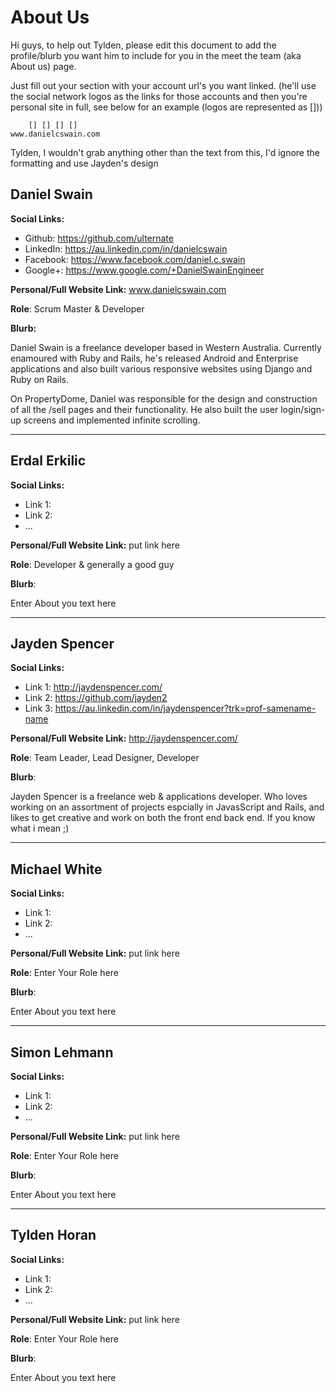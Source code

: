 # About Us
Hi guys, to help out Tylden, please edit this document to add the profile/blurb you want him to include for you in the meet the team (aka About us) page.

Just fill out your section with your account url's you want linked. (he'll use the social network logos as the links for those accounts and then you're personal site in full, see below for an example (logos are represented as []))

```
    [] [] [] []
www.danielcswain.com
```

Tylden, I wouldn't grab anything other than the text from this, I'd ignore the formatting and use Jayden's design

## Daniel Swain

__Social Links:__
- Github: https://github.com/ulternate
- LinkedIn: https://au.linkedin.com/in/danielcswain
- Facebook: https://www.facebook.com/daniel.c.swain
- Google+: https://www.google.com/+DanielSwainEngineer

__Personal/Full Website Link:__ www.danielcswain.com

__Role__: Scrum Master & Developer

__Blurb:__

Daniel Swain is a freelance developer based in Western Australia. Currently enamoured with Ruby and Rails, he's released Android and Enterprise applications and also built various responsive websites using Django and Ruby on Rails.

On PropertyDome, Daniel was responsible for the design and construction of all the /sell pages and their functionality. He also built the user login/sign-up screens and implemented infinite scrolling.
___
## Erdal Erkilic

__Social Links:__
- Link 1:
- Link 2:
- ...

__Personal/Full Website Link:__ put link here

__Role__: Developer & generally a good guy

__Blurb__:

Enter About you text here
___
## Jayden Spencer

__Social Links:__
- Link 1: http://jaydenspencer.com/
- Link 2: https://github.com/jayden2
- Link 3: https://au.linkedin.com/in/jaydenspencer?trk=prof-samename-name

__Personal/Full Website Link:__ http://jaydenspencer.com/

__Role__: Team Leader, Lead Designer, Developer

__Blurb__:

Jayden Spencer is a freelance web & applications developer. Who loves working on an assortment of projects espcially in JavasScript and Rails, and likes to get creative and work on both the front end back end. If you know what i mean ;)
___
## Michael White

__Social Links:__
- Link 1:
- Link 2:
- ...

__Personal/Full Website Link:__ put link here

__Role__: Enter Your Role here

__Blurb__:

Enter About you text here
___
## Simon Lehmann

__Social Links:__
- Link 1:
- Link 2:
- ...

__Personal/Full Website Link:__ put link here

__Role__: Enter Your Role here

__Blurb__:

Enter About you text here
___
## Tylden Horan

__Social Links:__
- Link 1:
- Link 2:
- ...

__Personal/Full Website Link:__ put link here

__Role__: Enter Your Role here

__Blurb__:

Enter About you text here
